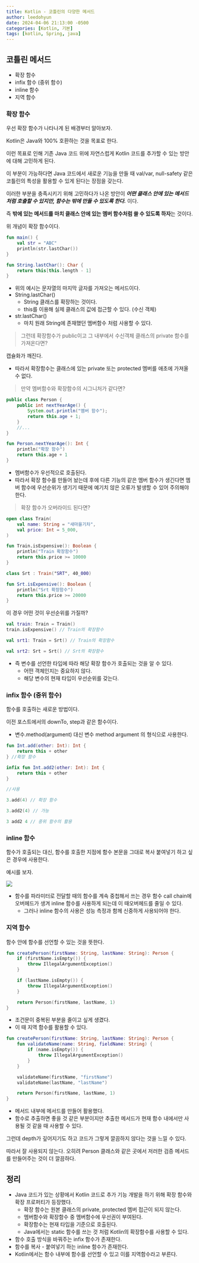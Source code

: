 ```yaml
---
title: Kotlin - 코틀린의 다양한 메서드
author: leedohyun
date: 2024-04-06 21:13:00 -0500
categories: [Kotlin, 기본]
tags: [kotlin, Spring, java]
---
```


## 코틀린 메서드

- 확장 함수
- infix 함수 (중위 함수)
- inline 함수
- 지역 함수

### 확장 함수

우선 확장 함수가 나타나게 된 배경부터 알아보자.

Kotlin은 Java와 100% 호환하는 것을 목표로 한다.

이런 목표로 인해 기존 Java 코드 위에 자연스럽게 Kotlin 코드를 추가할 수 있는 방안에 대해 고민하게 된다.

이 부분이 가능하다면 Java 코드에서 새로운 기능을 만들 때 val/var, null-safety 같은 코틀린의 특성을 활용할 수 있게 된다는 장점을 갖는다.

이러한 부분을 충족시키기 위해 고민하다가 나온 방안이 ***어떤 클래스 안에 있는 메서드처럼 호출할 수 있지만, 함수는 밖에 만들 수 있도록 한다.*** 이다.

즉 **밖에 있는 메서드를 마치 클래스 안에 있는 멤버 함수처럼 쓸 수 있도록 하자**는 것이다.

위 개념이 확장 함수이다.

```kotlin
fun main() {
	val str = "ABC"
	println(str.lastChar())
}

fun String.lastChar(): Char {
	return this[this.length - 1]
}
```

- 위의 예시는 문자열의 마지막 글자를 가져오는 메서드이다.
- String.lastChar()
	- String 클래스를 확장하는 것이다.
	- this를 이용해 실제 클래스의 값에 접근할 수 있다. (수신 객체)
- str.lastChar()
	- 마치 원래 String에 존재했던 멤버함수 처럼 사용할 수 있다.

> 그런데 확장함수가 public이고 그 내부에서 수신객체 클래스의 private 함수를 가져온다면?

캡슐화가 깨진다.

- 따라서 확장함수는 클래스에 있는 private 또는 protected 멤버를 애초에 가져올 수 없다.

> 만약 멤버함수와 확장함수의 시그니처가 같다면?

```java
public class Person {
	public int nextYearAge() {
		System.out.println("멤버 함수");
		return this.age + 1;
	}
	//...
}
```

```kotlin
fun Person.nextYearAge(): Int {
	println("확장 함수")
	return this.age + 1
}
```

- 멤버함수가 우선적으로 호출된다.
- 따라서 확장 함수를 만들어 놨는데 후에 다른 기능의 같은 멤버 함수가 생긴다면 멤버 함수에 우선순위가 생기기 때문에 예기치 않은 오류가 발생할 수 있어 주의해야 한다.

> 확장 함수가 오버라이드 된다면?

```kotlin
open class Train(
	val name: String = "새마을기차",
	val price: Int = 5_000,
)

fun Train.isExpensive(): Boolean {
	println("Train 확장함수")
	return this.price >= 10000
}

class Srt : Train("SRT", 40_000)

fun Srt.isExpensive(): Boolean {
	println("Srt 확장함수")
	return this.price >= 20000
}
```

이 경우 어떤 것이 우선순위를 가질까?

```kotlin
val train: Train = Train()
train.isExpensive() // Train의 확장함수

val srt1: Train = Srt() // Train의 확장함수

val srt2: Srt = Srt() // Srt의 확장함수
```

- 즉 변수를 선언한 타입에 따라 해당 확장 함수가 호출되는 것을 알 수 있다.
	- 어떤 객체인지는 중요하지 않다.
	- 해당 변수의 현재 타입이 우선순위를 갖는다.

### infix 함수 (중위 함수)

함수를 호출하는 새로운 방법이다.

이전 포스트에서의 downTo, step과 같은 함수이다.

- 변수.method(argument) 대신 변수 method argument 의 형식으로 사용한다.

```kotlin
fun Int.add(other: Int): Int {
	return this + other
} //확장 함수

infix fun Int.add2(other: Int): Int {
	return this + other
}
```

```kotlin
//사용

3.add(4) // 확장 함수

3.add2(4) // 가능

3 add2 4 // 중위 함수의 활용
```

### inline 함수

함수가 호출되는 대신, 함수를 호출한 지점에 함수 본문을 그대로 복사 붙여넣기 하고 싶은 경우에 사용한다.

예시를 보자.

![](https://blog.kakaocdn.net/dn/GXByR/btsGYPwR6Gx/HIfjRzl5dAiYq85KkK7bd1/img.png)

- 함수를 파라미터로 전달할 때의 함수를 계속 중첩해서 쓰는 경우 함수 call chain에 오버헤드가 생겨 inline 함수를 사용하게 되는데  이 때오버헤드를 줄일 수 있다.
	- 그러나 inline 함수의 사용은 성능 측정과 함께 신중하게 사용되어야 한다.

### 지역 함수

 함수 안에 함수를 선언할 수 있는 것을 뜻한다.

```kotlin
fun createPerson(firstName: String, lastName: String): Person {
	if (firstName.isEmpty()) {
		throw IllegalArgumentException()
	}

	if (lastName.isEmpty()) {
		throw IllegalArgumentException()
	}

	return Person(firstName, lastName, 1)
}
```

- 조건문이 중복된 부분을 줄이고 싶게 생겼다.
- 이 때 지역 함수를 활용할 수 있다.

```kotlin
fun createPerson(firstName: String, lastName: String): Person {
	fun validateName(name: String, fieldName: String) {
		if (name.isEmpty()) {
			throw IllegalArgumentException()
		}
	}

	validateName(firstName, "firstName")
	validateName(lastName, "lastName")

	return Person(firstName, lastName, 1)
}
```

- 메서드 내부에 메서드를 만들어 활용했다.
- 함수로 추출하면 좋을 것 같은 부분이지만 추출한 메서드가 현재 함수 내에서만 사용될 것 같을 때 사용할 수 있다.

그런데 depth가 깊어지기도 하고 코드가 그렇게 깔끔하지 않다는 것을 느낄 수 있다.

따라서 잘 사용되지 않는다. 오히려 Person 클래스와 같은 곳에서 저러한 검증 메서드를 만들어주는 것이 더 깔끔하다.

## 정리

- Java 코드가 있는 상황에서 Kotlin 코드로 추가 기능 개발을 하기 위해 확장 함수와 확장 프로퍼티가 등장했다.
	- 확장 함수는 원본 클래스의  private, protected 멤버 접근이 되지 않는다.
	- 멤버함수와 확장함수 중 멤버함수에 우선권이 부여된다.
	- 확장함수는 현재 타입을 기준으로 호출된다.
	- Java에서는 static 함수를 쓰는 것 처럼 Kotlin의 확장함수를 사용할 수 있다.
- 함수 호출 방식을 바꿔주는 infix 함수가 존재한다.
- 함수를 복사 - 붙여넣기 하는 inline 함수가 존재한다.
- Kotlin에서는 함수 내부에 함수를 선언할 수 있고 이를 지역함수라고 부른다.
